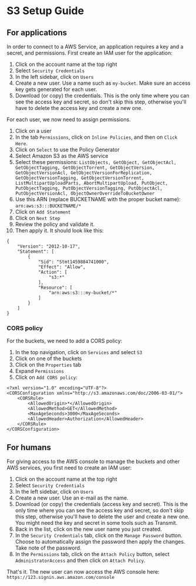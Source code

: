 # S3 Setup Guide

## For applications

In order to connect to a AWS Service, an application requires a key and a secret, and permissions.  First create an IAM user for the application:

1. Click on the account name at the top right
2. Select `Security Credentials`
3. In the left sidebar, click on `Users`
4. Create a new user.  Use a name such as `my-bucket`.  Make sure an access key gets generated for each user.
5. Download (or copy) the credentials.  This is the only time where you can see the access key and secret, so don't skip this step, otherwise you'll have to delete the access key and create a new one.

For each user, we now need to assign permissions.

1. Click on a user
2. In the tab `Permissions`, click on `Inline Policies`, and then on `Click Here`.
3. Click on `Select` to use the Policy Generator
4. Select Amazon S3 as the AWS service
5. Select these permissions: `ListObjects, GetObject, GetObjectAcl, GetObjectTagging, GetObjectTorrent, GetObjectVersion, GetObjectVersionAcl, GetObjectVersionForReplication, GetObjectVersionTagging, GetObjectVersionTorrent, ListMultipartUploadParts, AbortMultipartUpload, PutObject, PutObjectTagging, PutObjectVersionTagging, PutObjectAcl, PutObjectVersionAcl, ObjectOwnerOverrideToBucketOwner`
6. Use this ARN (replace BUCKETNAME with the proper bucket name): `arn:aws:s3:::BUCKETNAME/*`
7. Click on `Add Statement`
8. Click on `Next Step`
9. Review the policy and validate it.
10. Then apply it.  It should look like this:

```
{
    "Version": "2012-10-17",
    "Statement": [
        {
            "Sid": "Stmt1459884741000",
            "Effect": "Allow",
            "Action": [
                "s3:*"
            ],
            "Resource": [
                "arn:aws:s3:::my-bucket/*"
            ]
        }
    ]
}
```

### CORS policy

For the buckets, we need to add a CORS policy:

1. In the top navigation, click on `Services` and select `S3`
2. Click on one of the buckets
3. Click on the `Properties` tab
4. Expand `Permissions`
5. Click on `Add CORS policy`:

```
<?xml version="1.0" encoding="UTF-8"?>
<CORSConfiguration xmlns="http://s3.amazonaws.com/doc/2006-03-01/">
    <CORSRule>
        <AllowedOrigin>*</AllowedOrigin>
        <AllowedMethod>GET</AllowedMethod>
        <MaxAgeSeconds>3000</MaxAgeSeconds>
        <AllowedHeader>Authorization</AllowedHeader>
    </CORSRule>
</CORSConfiguration>
```

## For humans

For giving access to the AWS console to manage the buckets and other AWS services, you first need to create an IAM user:

1. Click on the account name at the top right
2. Select `Security Credentials`
3. In the left sidebar, click on `Users`
4. Create a new user.  Use an e-mail as the name.
5. Download (or copy) the credentials (access key and secret).  This is the only time where you can see the access key and secret, so don't skip this step, otherwise you'll have to delete the user and create a new one.  You might need the key and secret in some tools such as Transmit.
6. Back in the list, click on the new user name you just created.
7. In the `Security Credentials` tab, click on the `Manage Password` button.  Choose to automatically assign the password then apply the changes.  Take note of the password.
8. In the `Permissions` tab, click on the `Attach Policy` button, select `AdministratorAccess` and then click on `Attach Policy`.

That's it.  The new user can now access the AWS console here:  `https://123.signin.aws.amazon.com/console`
